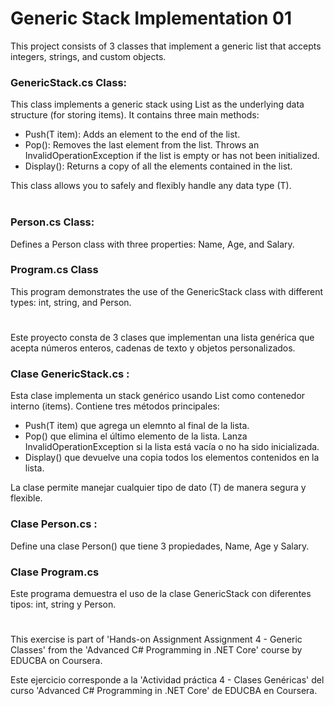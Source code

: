 # Generic Stack Implementation 01

This project consists of 3 classes that implement a generic list that accepts integers, strings, and custom objects.

### GenericStack.cs Class:
This class implements a generic stack using List<T> as the underlying data structure (for storing items). It contains three main methods:
- Push(T item): Adds an element to the end of the list.
- Pop(): Removes the last element from the list. Throws an InvalidOperationException if the list is empty or has not been initialized.
- Display(): Returns a copy of all the elements contained in the list.

This class allows you to safely and flexibly handle any data type (T).
<br><br>

### Person.cs Class:
Defines a Person class with three properties: Name, Age, and Salary.


### Program.cs Class
This program demonstrates the use of the GenericStack<T> class with different types: int, string, and Person.

#

Este proyecto consta de 3 clases que implementan una lista genérica que acepta números enteros, cadenas de texto y objetos personalizados.

### Clase GenericStack.cs : 
Esta clase implementa un stack genérico usando List<T> como contenedor interno (items). Contiene tres métodos principales:
- Push(T item) que agrega un elemnto al final de la lista. 
- Pop() que elimina el último elemento de la lista. Lanza InvalidOperationException si la lista está vacía o no ha sido inicializada.
- Display() que devuelve una copia todos los elementos contenidos en la lista.

La clase permite manejar cualquier tipo de dato (T) de manera segura y flexible.


### Clase Person.cs :
Define una clase Person() que tiene 3 propiedades, Name, Age y Salary.


### Clase Program.cs
Este programa demuestra el uso de la clase GenericStack<T> con diferentes tipos: int, string y Person.

#

This exercise is part of 'Hands-on Assignment Assignment 4 - Generic Classes' from the 'Advanced C# Programming in .NET Core' course by EDUCBA on Coursera.

Este ejercicio corresponde a la 'Actividad práctica 4 - Clases Genéricas' del curso 'Advanced C# Programming in .NET Core' de EDUCBA en Coursera.
